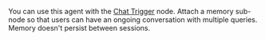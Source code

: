 You can use this agent with the [Chat Trigger](/integrations/builtin/core-nodes/n8n-nodes-langchain.chattrigger/index.md) node. Attach a memory sub-node so that users can have an ongoing conversation with multiple queries. Memory doesn't persist between sessions.
